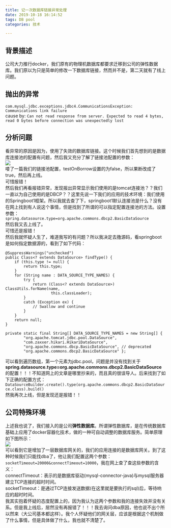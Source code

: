 ```yaml
---
title: 记一次数据库链接异常处理  
date: 2019-10-18 16:14:52  
tags: DB pool  
categories: 技术

---
```

## 背景描述
公司大力推行docker，我们原有的物理机数据库都要求迁移到公司的弹性数据库。我们原以为只是简单的修改一下数据库链接，然而并不是，第二天就有了线上问题。

## 抛出的异常
`com.mysql.jdbc.exceptions.jdbc4.CommunicationsException: Communications link failure`  
cause by:
`Can not read response from server. Expected to read 4 bytes, read 0 bytes before connection was unexpectedly lost`

## 分析问题
看异常的原因是因为，使用了失效的数据库链接。这个时候我们首先想到的是数据库连接池的配置有问题，然后我又充分了解了链接池配置的参数：  
![](https://i.imgur.com/HaO5CPk.png)  
喽了一篇我们的链接池配置，testOnBorrow设置的为false，所以果断改成了true，然后再上线。  
可惜报错！  
然后我们再看报错异常，发现报出异常显示我们使用的是tomcat连接池？？我们一直以为自己使用的是DBCP？？这里先说一下我们的应用的技术环境：我们使用的Springboot1框架。所以我就去查了下，springboot1默认连接池是什么？没有在网上找到有人说这个事情，但是找到了所谓的可以指定配置连接池的方法。设置参数：  
`spring.datasource.type=org.apache.commons.dbcp2.BasicDataSource`  
然后我又去上线了。  
可惜还是报错！  
然后我就怀疑人生了，难道我写的有问题？所以我决定去撸源码，看springboot是如何指定数据源的，看到了如下代码：
  
	@SuppressWarnings("unchecked")
	public Class<? extends DataSource> findType() {
		if (this.type != null) {
			return this.type;
		}
		for (String name : DATA_SOURCE_TYPE_NAMES) {
			try {
				return (Class<? extends DataSource>) ClassUtils.forName(name,
						this.classLoader);
			}
			catch (Exception ex) {
				// Swallow and continue
			}
		}
		return null;
	}

	private static final String[] DATA_SOURCE_TYPE_NAMES = new String[] {
			"org.apache.tomcat.jdbc.pool.DataSource",
			"com.zaxxer.hikari.HikariDataSource",
			"org.apache.commons.dbcp.BasicDataSource", // deprecated
			"org.apache.commons.dbcp2.BasicDataSource" };
可以看到遍历数组，第一个元素为jdbc.pool，问题是并没有找到关于**spring.datasource.type=org.apache.commons.dbcp2.BasicDataSource**的配置！！！不知道网上的文章是哪里抄来的，而且真的很误导人。后来找到了如下正确的配置方式：  
`DataSourceBuilder.create().type(org.apache.commons.dbcp2.BasicDataSource.class).build()`  
然我再次上线，但是发现还是报错！！

## 公司特殊环境
上述我也说了，我们接入的是公司**弹性数据库**。所谓弹性数据库，是在传统数据库基础上应用了docker容器化技术，做的一种可自动调整的数据库服务。简单原理如下图所示：  
![](https://i.imgur.com/AAkVgJK.png)  
可以看到它是增加了一层数据库网关的，我们的应用连接的是数据库网关。到了这种时候我们只能找dba了，他让我们配置这两个参数：  
`socketTimeout=20000&connectTimeout=10000`，我在网上查了查这些参数的含义：  
connectTimeout：表示的是数据库驱动(mysql-connector-java)与mysql服务器建立TCP连接的超时时间。  
socketTimeout：是通过TCP连接发送数据(在这里就是要执行的sql)后，等待响应的超时时间。  
我其实抱着怀疑的态度配置上的，因为我认为这两个参数和我的连接失效并没有关系。但是我上线后，居然没有再报错了！！！我去询问dba原因，他也说不出个所以然来（大公司基本都这样）。我个人怀疑他们的网关层，应该是根据这个机制做了什么事情，但是具体做了什么，我也就不清楚了。
